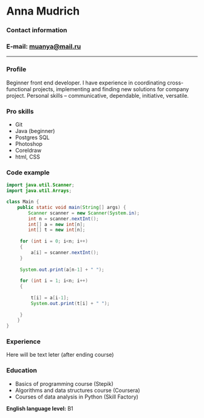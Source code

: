 # Anna Mudrich

### Сontact information
### E-mail: <muanya@mail.ru>
***
### Profile
Beginner front end developer. I have experience in coordinating cross-functional projects, implementing and finding new solutions for company project. 
Personal skills – communicative, dependable, initiative, versatile.


### Pro skills
+ Git
+ Java (beginner)
+ Postgres SQL
+ Photoshop
+ Coreldraw
+ html, CSS

### Code example
``` java
import java.util.Scanner;
import java.util.Arrays;

class Main {
    public static void main(String[] args) {
        Scanner scanner = new Scanner(System.in);
        int n = scanner.nextInt();
        int[] a = new int[n];
        int[] t = new int[n];
        
     for (int i = 0; i<n; i++)
     {
         a[i] = scanner.nextInt();
     }  
     
     System.out.print(a[n-1] + " ");
     
     for (int i = 1; i<n; i++)
     {
         
         t[i] = a[i-1];
         System.out.print(t[i] + " ");
      
     }
    }
}
```


### Experience
Here will be text leter (after ending course)


### Education
- Basics of programming course (Stepik)
- Algorithms and data structures course (Coursera)
- Courses of data analysis in Python (Skill Factory)


**English language level:** B1
